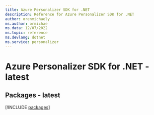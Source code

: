 ```yaml
---
title: Azure Personalizer SDK for .NET
description: Reference for Azure Personalizer SDK for .NET
author: orenmichaely
ms.author: ormichae
ms.data: 12/07/2022
ms.topic: reference
ms.devlang: dotnet
ms.service: personalizer
---
```

# Azure Personalizer SDK for .NET - latest
## Packages - latest
[!INCLUDE [packages](personalizer-index.md)]